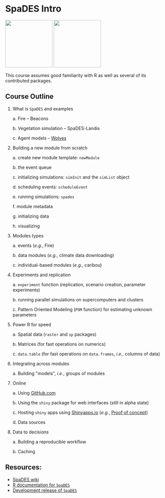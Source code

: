 # SpaDES Intro

<a href=https://www.datacamp.com/teach/repositories/66513617/go target="_blank"><img src="https://s3.amazonaws.com/assets.datacamp.com/img/github/content-engineering-repos/course_button.png" width="150"></a>
<a href=https://www.datacamp.com/teach/repositories target="_blank"><img src="https://s3.amazonaws.com/assets.datacamp.com/img/github/content-engineering-repos/dashboard_button.png" width="150"></a>

This course assumes good familiarity with R as well as several of its contributed packages.

## Course Outline

1. What is `SpaDES` and examples

    a. Fire – Beacons

    b. Vegetation simulation – SpaDES-Landis

    c. Agent models – [Wolves](http://htmlpreview.github.io/?https://github.com/PredictiveEcology/SpaDES-modules/blob/master/modules/wolfAlps/wolfAlps.html)

2. Building a new module from scratch

    a. create new module template: `newModule`

    b. the event queue

    c. initializing simulations: `simInit` and the `simList` object

    d. scheduling events: `scheduleEvent`

    e. running simulations: `spades`

    f. module metadata

    g. initializing data

    h. visualizing

3. Modules types


    a. events (*e.g.*, Fire)

    b. data modules (*e.g.*, climate data downloading)

    c. individual-based modules (*e.g.*, caribou)

4. Experiments and replication


    a. `experiment` function (replication, scenario creation, parameter experiments)

    b. running parallel simulations on supercomputers and clusters

    c. Pattern Oriented Modeling (`POM` function) for estimating unknown parameters

5. Power R for speed


    a. Spatial data (`raster` and `sp` packages)

    b. Matrices (for fast operations on numerics)

    c. `data.table` (for fast operations on `data.frames`, *i.e.*, columns of data)

6. Integrating across modules

    a. Building "models", *i.e.*, groups of modules

7. Online

    a. Using [GitHub.com](https://github.com)

    b. Using the `shiny` package for web interfaces (still in alpha state)

    c. Hosting `shiny` apps using [Shinyapps.io](http://www.shinyapps.io/) (*e.g.*, [Proof of concept](https://spades.shinyapps.io/ForestChange_ProofOfConcept/))

    d. Data sources

8. Data to decisions

    a. Building a reproducible workflow

    b. Caching

## Resources:

- [SpaDES wiki](https://github.com/PredictiveEcology/SpaDES/wiki)
- [R documentation for `SpaDES`](http://www.rdocumentation.org/packages/SpaDES/versions/1.2.0)
- [Development release of `SpaDES`](https://github.com/PredictiveEcology/SpaDES/tree/development)

